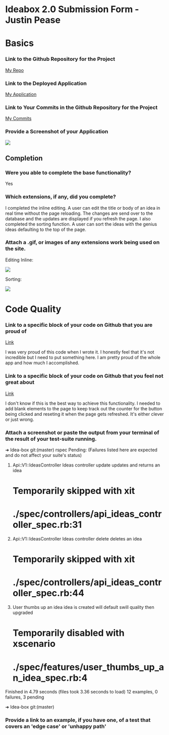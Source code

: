 # Ideabox 2.0 Submission Form - Justin Pease

# Basics

### Link to the Github Repository for the Project
[My Repo](https://github.com/Jpease1020/Idea-Box-js)

### Link to the Deployed Application
[My Application](https://idea-box-jp.herokuapp.com/)

### Link to Your Commits in the Github Repository for the Project
[My Commits](https://github.com/Jpease1020/Idea-Box-js/commits/master)

### Provide a Screenshot of your Application
![](http://recordit.co/lbiPCbrZ0x)

## Completion

### Were you able to complete the base functionality?

Yes

### Which extensions, if any, did you complete?

I completed the inline editing.  A user can edit the title or body of an idea in real time without the page reloading.  The changes are send over to the database and the updates are displayed if you refresh the page.
I also completed the sorting function.  A user can sort the ideas with the genius ideas defaulting to the top of the page.

### Attach a .gif, or images of any extensions work being used on the site.

Editing Inline:

![](http://g.recordit.co/LJrMGA0gOh.gif)

Sorting:

![](http://g.recordit.co/8OROWnaBp2.gif)

# Code Quality

### Link to a specific block of your code on Github that you are proud of

[Link](https://github.com/Jpease1020/Idea-Box-js/blob/6d7d2997bc6de2f3dd8b603752a08a243c8fa374/app/assets/javascripts/index.js#L19-L29)

I was very proud of this code when I wrote it.  I honestly feel that it's not incredible but I need to put something here.  I am pretty proud of the whole app and how much I accomplished.

### Link to a specific block of your code on Github that you feel not great about

[Link](https://github.com/Jpease1020/Idea-Box-js/blob/0d817d5c42721d4a1cef2897649cbe0cc9528a78/app/assets/javascripts/sort_idea_by_quality.js#L1-L17)

I don't know if this is the best way to achieve this functionality.  I needed to add blank elements to the page to keep track out the counter for the button being clicked and reseting it when the page gets refreshed.  It's either clever or just wrong.

### Attach a screenshot or paste the output from your terminal of the result of your test-suite running.

➜  Idea-box git:(master) rspec
Pending: (Failures listed here are expected and do not affect your suite's status)

  1) Api::V1::IdeasController Ideas controller update updates and returns an idea
     # Temporarily skipped with xit
     # ./spec/controllers/api_ideas_controller_spec.rb:31

  2) Api::V1::IdeasController Ideas controller delete deletes an idea
     # Temporarily skipped with xit
     # ./spec/controllers/api_ideas_controller_spec.rb:44

  3) User thumbs up an idea idea is created will default swill quality then upgraded
     # Temporarily disabled with xscenario
     # ./spec/features/user_thumbs_up_an_idea_spec.rb:4


Finished in 4.79 seconds (files took 3.36 seconds to load)
12 examples, 0 failures, 3 pending

➜  Idea-box git:(master)

### Provide a link to an example, if you have one, of a test that covers an 'edge case' or 'unhappy path'

[]()
